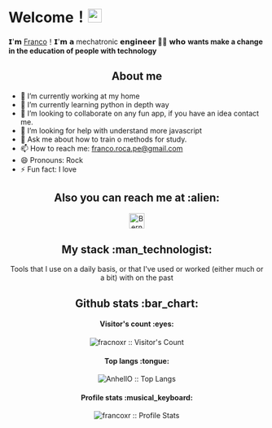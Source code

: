 # Welcome！<img src="https://media.giphy.com/media/CWkoXi05ji0Ny/giphy.gif" width="27px"> 

𝗜'𝗺 [Franco](https://github.com/francoxr)！𝗜'𝗺 𝗮 mechatronic 𝗲𝗻𝗴𝗶𝗻𝗲𝗲𝗿 👨‍💻 𝘄𝗵𝗼 **wants make a change in the education of people with technology**

<h2 align="center">About me</h2>

- 🔭 I’m currently working at my home
- 🌱 I’m currently learning python in depth way
- 👯 I’m looking to collaborate on any fun app, if you have an idea contact me.
- 🤔 I’m looking for help with understand more javascript
- 💬 Ask me about how to train o methods for study.
- 📫 How to reach me: franco.roca.pe@gmail.com
- 😄 Pronouns: Rock
- ⚡ Fun fact: I love 

<h2 align="center">Also you can reach me at :alien:</h2>

<p align="center">

  <a href="https://www.linkedin.com/in/franco-llantoy-roca/">
    <img src="https://www.vectorlogo.zone/logos/linkedin/linkedin-icon.svg" alt="Bernardo Aguayo's LinkedIn Profile" height="30" width="30">
  </a>

<h2 align="center">My stack :man_technologist:</h2>

<p align="center">Tools that I use on a daily basis, or that I've used or worked (either much or a bit) with on the past</p>
<p align="center">
  
  
  
<h2 align="center">Github stats :bar_chart:</h2>

<h4 align="center">Visitor's count :eyes:</h4>

<p align="center"><img src="https://profile-counter.glitch.me/{fracnoxr}/count.svg" alt="fracnoxr :: Visitor's Count" /></p>

<h4 align="center">Top langs :tongue:</h4>

<p align="center"><img src="https://github-readme-stats.vercel.app/api/top-langs/?username=francoxr&langs_count=10&theme=outrun&layout=compact" alt="AnhellO :: Top Langs" /></p>

<h4 align="center">Profile stats :musical_keyboard:</h4>

<p align="center"><img src="https://github-readme-stats.vercel.app/api?username=francoxr&show_icons=true&theme=outrun" alt="francoxr :: Profile Stats" /></p>

